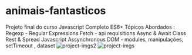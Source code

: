 # animais-fantasticos
Projeto final do curso Javascript Completo ES6+
Tópicos Abordados : 
Regexp - Regular Expressions 
Fetch - api requisitions 
Async & Await
Class 
Rest & Spread 
Javascript Assynchronous
DOM - modules, manipulações, setTimeout , dataset
![project-imgs2](https://user-images.githubusercontent.com/110705244/188157167-a1f50c9e-7248-4b0e-97e3-8a0689661112.png)
![project-imgs](https://user-images.githubusercontent.com/110705244/188157194-2fe666c5-609a-4630-bb9a-944713bbc49c.png)
